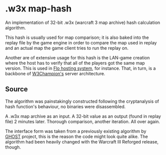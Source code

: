 # .w3x map-hash
An implementation of 32-bit .w3x (warcraft 3 map archive) hash calculation algorithm.  

This hash is usually used for map comparison; it is also baked into the replay file by the game engine in order to compare the map used in replay and an actual map the game client tries to run the replay on.

Another are of extensive usage for this hash is the LAN-game creation where the host has to verify that all of the players got the same map version. This is used in [Flo hosting system](https://github.com/w3champions/flo), for instance. That, in turn, is a backbone of [W3Champion's](https://w3champions.com) server architecture.

## Source
The algorithm was painstakingly constructed following the cryptanalysis of hash function's behaviour, no binaries were disassembled.

A .w3x map archive as an input. A 32-bit value as an output (found in replay file) 2 minutes later. Thorough comparison, another iteration. All over again.

The interface form was taken from a previously existing algorithm by [GHOST](https://github.com/Josko/aura-bot/blob/1e5df425fd325e9b0e6aa8fa5eed35f0c61f3114/src/map.cpp#L200) project, this is the reason the code might look quite alike. The algorithm had been heavily changed with the Warcraft III Reforged release, though.
